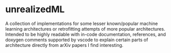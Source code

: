 # unrealizedML
A collection of implementations for some lesser known/popular machine learning architectures or retrofitting attempts of more popular architectures. Intended to be highly readable with in-code documentation, references, and doxygen comments supported by vscode to explain certain parts of architecture directly from arXiv papers I find interesting. 

